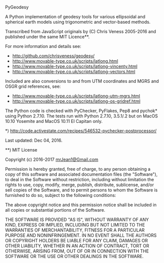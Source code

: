 PyGeodesy

A Python implementation of geodesy tools for various ellipsoidal and
spherical earth models using trigonometric and vector-based methods.

Transcribed from JavaScript originals by (C) Chris Veness 2005-2016
and published under the same MIT Licence**.

For more information and details see:

- <http://github.com/chrisveness/geodesy/>
- <http://www.movable-type.co.uk/scripts/latlong.html>
- <http://www.movable-type.co.uk/scripts/latlong-vincenty.html>
- <http://www.movable-type.co.uk/scripts/latlong-vectors.html>

Included are also conversions to and from UTM coordinates and MGRS
and OSGR grid references, see:

- <http://www.movable-type.co.uk/scripts/latlong-utm-mgrs.html>
- <http://www.movable-type.co.uk/scripts/latlong-os-gridref.html>

The Python code is checked with PyChecker, PyFlakes, Pep8 and pychok*
using Python 2.7.10.  The tests run with Python 2.7.10, 3.5.1/.2 but
on MacOS 10.10 Yosemite and MacOS 10.11 El Capitan only.

*) <http://code.activestate.com/recipes/546532-pychecker-postprocessor/>

Last updated: Dec 04, 2016.


**) MIT License

Copyright (c) 2016-2017 mrJean1@Gmail.com

Permission is hereby granted, free of charge, to any person obtaining a
copy of this software and associated documentation files (the "Software"),
to deal in the Software without restriction, including without limitation
the rights to use, copy, modify, merge, publish, distribute, sublicense,
and/or sell copies of the Software, and to permit persons to whom the
Software is furnished to do so, subject to the following conditions:

The above copyright notice and this permission notice shall be included
in all copies or substantial portions of the Software.

THE SOFTWARE IS PROVIDED "AS IS", WITHOUT WARRANTY OF ANY KIND, EXPRESS
OR IMPLIED, INCLUDING BUT NOT LIMITED TO THE WARRANTIES OF MERCHANTABILITY,
FITNESS FOR A PARTICULAR PURPOSE AND NONINFRINGEMENT.  IN NO EVENT SHALL
THE AUTHORS OR COPYRIGHT HOLDERS BE LIABLE FOR ANY CLAIM, DAMAGES OR
OTHER LIABILITY, WHETHER IN AN ACTION OF CONTRACT, TORT OR OTHERWISE,
ARISING FROM, OUT OF OR IN CONNECTION WITH THE SOFTWARE OR THE USE OR
OTHER DEALINGS IN THE SOFTWARE.
